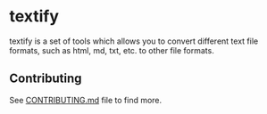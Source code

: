 # textify
textify is a set of tools which allows you to convert different text file formats, such as html, md, txt, etc. to other file formats.

## Contributing
See [CONTRIBUTING.md](https://github.com/detectivekaktus/textify/blob/main/CONTRIBUTING.md) file to find more.

